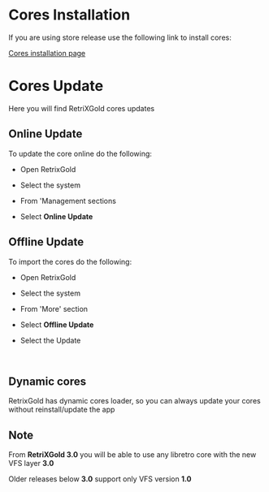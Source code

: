 # Cores Installation

If you are using store release use the following link to install cores:

<a href="https://retrix.astifan.online/cores.html">Cores installation page</a>

# Cores Update

Here you will find RetriXGold cores updates


## Online Update

To update the core online do the following:

- Open RetrixGold

- Select the system

- From 'Management sections

- Select <b>Online Update</b>



## Offline Update

To import the cores do the following:

- Open RetrixGold

- Select the system

- From 'More' section

- Select <b>Offline Update</b>

- Select the Update


<br/>
	

## Dynamic cores

RetrixGold has dynamic cores loader, so you can always update your cores without reinstall/update the app


## Note

From **RetriXGold 3.0** you will be able to use any libretro core with the new VFS layer **3.0** 

Older releases below **3.0** support only VFS version **1.0**